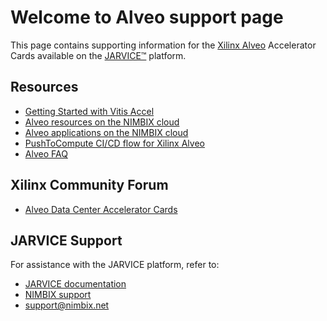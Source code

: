 # Welcome to Alveo support page

 This page contains supporting information for the [Xilinx Alveo](https://www.nimbix.net/alveo/) Accelerator Cards available on the [JARVICE™](https://www.nimbix.net/platform/) platform.

## Resources

* [Getting Started with Vitis Accel](vitis.md)
* [Alveo resources on the NIMBIX cloud](boards.md)
* [Alveo applications on the NIMBIX cloud](apps.md)
* [PushToCompute CI/CD flow for Xilinx Alveo](pushtocompute.md)
* [Alveo FAQ](faq.md)

## Xilinx Community Forum

* [Alveo Data Center Accelerator Cards](https://forums.xilinx.com/t5/Alveo-Data-Center-Accelerator/bd-p/alveo)

## JARVICE Support

For assistance with the JARVICE platform, refer to:

* [JARVICE documentation](https://jarvice.readthedocs.io/en/latest/)
* [NIMBIX support](https://nimbix.zendesk.com/hc/en-us)
* support@nimbix.net


